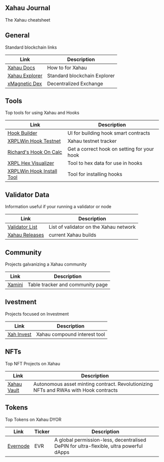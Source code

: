 ## Xahau Journal
The Xahau cheatsheet

## General
Standard blockchain links

|Link|Description|
|-----------|-------|
|[Xahau Docs](https://docs.xahau.network/)|How to for Xahau|
|[Xahau Explorer](https://xahauexplorer.com/)| Standard blockchain Explorer|
|[xMagnetic Dex](https://xmagnetic.org/?network=xahau)| Decentralized Exchange|

## Tools
Top tools for using Xahau and Hooks

|Link|Description|
|-----------|-------|
|[Hook Builder](https://hooks.xrpl.org/)| UI for building hook smart contracts|
|[XRPLWin Hook Testnet](https://xahau-testnet.xrplwin.com/)|Xahau testnet tracker|
|[Richard's Hook On Calc](https://richardah.github.io/xrpl-hookon-calculator/)|Get a correct hook on setting for your hook|
|[XRPL Hex Visualizer](https://transia-rnd.github.io/xrpl-hex-visualizer/)|Tool to hex data for use in hooks|
|[XRPLWin Hook Install Tool](https://xahau-testnet.xrplwin.com/tools/hook/from-hash)|Tool for installing hooks|

## Validator Data
Information useful if your running a validator or node

|Link|Description|
|-----------|-------|
|[Validator List](https://xahauexplorer.com/validators)|List of validator on the Xahau network|
|[Xahau Releases](https://build.xahau.tech/)|current Xahau builds|


## Community 
Projects galvanizing a Xahau community 

|Link|Description|
|-----------|-------|
|[Xamini](https://xamini.io/ecosystem)| Table tracker and community page|


## Ivestment
Projects focused on Investment 

|Link|Description|
|-----------|-------|
|[Xah Invest](https://xahinvest.com/)| Xahau compound interest tool|

## NFTs
Top NFT Projects on Xahau 

|Link|Description|
|-----------|------|
|[Xahau Vault](https://x.com/xahau_vault)| Autonomous asset minting contract. Revolutionizing NFTs and RWAs with Hook contracts|

## Tokens
Top Tokens on Xahau DYOR

|Link|Ticker|Description|
|-----------|-------|------|
|[Evernode](https://www.evernode.org/)|EVR|A global permission-less, decentralised DePIN for ultra-flexible, ultra powerful dApps|

